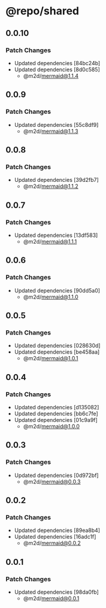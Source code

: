 # @repo/shared

## 0.0.10

### Patch Changes

- Updated dependencies [84bc24b]
- Updated dependencies [8d0c585]
  - @m2d/mermaid@1.1.4

## 0.0.9

### Patch Changes

- Updated dependencies [55c8df9]
  - @m2d/mermaid@1.1.3

## 0.0.8

### Patch Changes

- Updated dependencies [39d2fb7]
  - @m2d/mermaid@1.1.2

## 0.0.7

### Patch Changes

- Updated dependencies [13df583]
  - @m2d/mermaid@1.1.1

## 0.0.6

### Patch Changes

- Updated dependencies [90dd5a0]
  - @m2d/mermaid@1.1.0

## 0.0.5

### Patch Changes

- Updated dependencies [028630d]
- Updated dependencies [be458aa]
  - @m2d/mermaid@1.0.1

## 0.0.4

### Patch Changes

- Updated dependencies [d135082]
- Updated dependencies [bb6c7fe]
- Updated dependencies [01c9a9f]
  - @m2d/mermaid@1.0.0

## 0.0.3

### Patch Changes

- Updated dependencies [0d972bf]
  - @m2d/mermaid@0.0.3

## 0.0.2

### Patch Changes

- Updated dependencies [89ea8b4]
- Updated dependencies [16adc1f]
  - @m2d/mermaid@0.0.2

## 0.0.1

### Patch Changes

- Updated dependencies [98da0fb]
  - @m2d/mermaid@0.0.1
